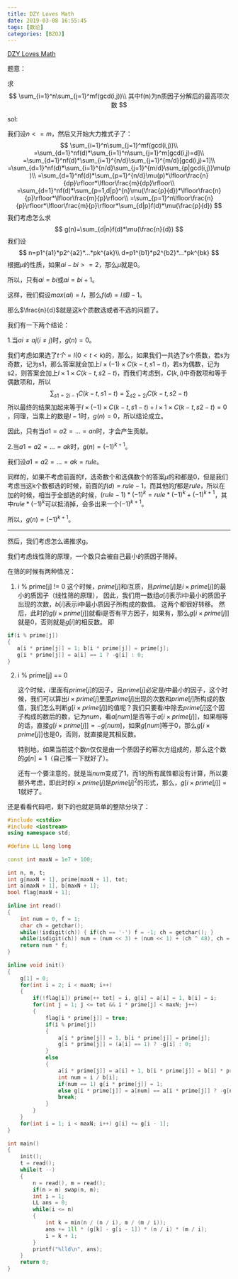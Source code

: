 ```yaml
---
title: DZY Loves Math
date: 2019-03-08 16:55:45
tags: [数论]
categories: [BZOJ]
---
```


[DZY Loves Math](https://www.lydsy.com/JudgeOnline/problem.php?id=3309)

题意：

求
$$
\sum_{i=1}^n\sum_{j=1}^mf(gcd(i,j))\\
其中f(n)为n质因子分解后的最高项次数
$$
<!--more-->

sol:

我们设$n<=m$，然后又开始大力推式子了：
$$
\sum_{i=1}^n\sum_{j=1}^mf(gcd(i,j))\\
=\sum_{d=1}^nf(d)*\sum_{i=1}^n\sum_{j=1}^m[gcd(i,j)=d]\\
=\sum_{d=1}^nf(d)*\sum_{i=1}^{n/d}\sum_{j=1}^{m/d}[gcd(i,j)=1]\\
=\sum_{d=1}^nf(d)*\sum_{i=1}^{n/d}\sum_{j=1}^{m/d}\sum_{p|gcd(i,j)}\mu(p)\\
=\sum_{d=1}^nf(d)*\sum_{p=1}^{n/d}\mu(p)*\lfloor\frac{n}{dp}\rfloor*\lfloor\frac{m}{dp}\rfloor\\
=\sum_{d=1}^nf(d)*\sum_{p=1,d|p}^{n}\mu(\frac{p}{d})*\lfloor\frac{n}{p}\rfloor*\lfloor\frac{m}{p}\rfloor\\
=\sum_{p=1}^n\lfloor\frac{n}{p}\rfloor*\lfloor\frac{m}{p}\rfloor*\sum_{d|p}f(d)*\mu(\frac{p}{d})
$$
我们考虑怎么求
$$
g(n)=\sum_{d|n}f(d)*\mu(\frac{n}{d})
$$
我们设
$$
n=p1^{a1}*p2^{a2}*...*pk^{ak}\\
d=p1^{b1}*p2^{b2}*...*pk^{bk}
$$
根据$\mu$的性质，如果$ai-bi>=2$，那么$\mu$就是0。

所以，只有$ai=bi$或$ai=bi+1$。

这样，我们假设$max(ai)=l$，那么$f(d)=l或l-1$。

那么$\frac{n}{d}$就是这k个质数选或者不选的问题了。

我们有一下两个结论：

1.当$ai\neq aj(i\neq j)​$时，$g(n)=0​$。

我们考虑如果选了$t个=l(0<t<k)$的，那么，如果我们一共选了s个质数，若s为奇数，记为s1，那么答案就会加上$l\times (-1)\times C(k-t,s1-t)$，若s为偶数，记为s2，则答案会加上$l\times 1\times C(k-t,s2-t)$，而我们考虑到，$C(k,i)$中奇数项和等于偶数项和，所以
$$
\sum_{s1=2i-1}C(k-t,s1-t)=\sum_{s2=2i}C(k-t,s2-t)
$$
所以最终的结果加起来等于$l\times (-1)\times C(k-t,s1-t)+l\times 1\times C(k-t,s2-t)=0​$，同理，当乘上的数是$l-1​$时，$g(n)=0​$，所以结论成立。

因此，只有当$a1=a2=...=an$时，才会产生贡献。

2.当$a1=a2=...=ak$时，$g(n)=(-1)^{k+1}$。

我们设$a1=a2=...=ak=rule$。

同样的，如果不考虑前面的f，选奇数个和选偶数个的答案$\mu$的和都是0，但是我们考虑当这k个数都选的时候，前面的$f(d)=rule-1$，而其他的$f$都是$rule$，所以在加的时候，相当于全部选的时候，$(rule-1)*(-1)^k=rule*(-1)^k+(-1)^{k+1}$，其中$rule*(-1)^k$可以抵消掉，会多出来一个$(-1)^{k+1}$。

所以，$g(n)=(-1)^{k+1}$。

------

然后，我们考虑怎么递推求g。

我们考虑线性筛的原理，一个数只会被自己最小的质因子筛掉。

在筛的时候有两种情况：

1. i % prime[j] != 0
     这个时候，$prime[j]​$和$i​$互质，且$prime[j]​$是$i\times prime[j]​$的最小的质因子（线性筛的原理），
     因此，我们用一数组$a[i]​$表示i中最小的质因子出现的次数，$b[i]​$表示i中最小质因子所构成的数值。
     这两个都很好转移。
     然后，此时的$g[i\times prime[j]]​$就看i是否有平方因子，如果有，那么$g[i \times prime[j]]​$就是0，否则就是$g[i]​$的相反数。
     即

```c++
if(i % prime[j])
{
   a[i * prime[j]] = 1; b[i * prime[j]] = prime[j];
   g[i * prime[j]] = a[i] == 1 ? -g[i] : 0;
}
```

2. i % prime[j] == 0

   这个时候，$i$里面有$prime[j]$的因子，且$prime[j]$必定是$i$中最小的因子，这个时候，我们可以算出$i\times  prime[j]$里面$prime[j]$出现的次数和$prime[j]$所构成的数值，我们怎么判断$g[i \times prime[j]]$的值呢？我们只要看$i$中除去$prime[j]$这个因子构成的数后的数，记为$num$，看$a[num]$是否等于$a[i\times prime[j]]$，如果相等的话，直接$g[i\times prime[j]]=-g[num]$，如果$g[num]$等于0，那么$g[i\times prime[j]]$也是0，否则，就直接是其相反数。

   特别地，如果当前这个数$n​$仅仅是由一个质因子的幂次方组成的，那么这个数的$g[n]=1​$（自己推一下就好了）。

   还有一个要注意的，就是当$num​$变成了1，而1的所有属性都没有计算，所以要额外考虑，即此时的$i\times prime[j]​$是$prime[j]^2​$的形式，那么，$g[i\times prime[j]]=1​$就好了。

还是看看代码吧，剩下的也就是简单的整除分块了：

```c++
#include <cstdio>
#include <iostream>
using namespace std;
 
#define LL long long
 
const int maxN = 1e7 + 100;
 
int n, m, t;
int g[maxN + 1], prime[maxN + 1], tot;
int a[maxN + 1], b[maxN + 1];
bool flag[maxN + 1];
 
inline int read()
{
    int num = 0, f = 1;
    char ch = getchar();
    while(!isdigit(ch)) { if(ch == '-') f = -1; ch = getchar(); }
    while(isdigit(ch)) num = (num << 3) + (num << 1) + (ch ^ 48), ch = getchar();
    return num * f;
}
 
inline void init()
{
    g[1] = 0;
    for(int i = 2; i < maxN; i++)
    {
        if(!flag[i]) prime[++ tot] = i, g[i] = a[i] = 1, b[i] = i;
        for(int j = 1; j <= tot && i * prime[j] < maxN; j++)
        {
            flag[i * prime[j]] = true;
            if(i % prime[j])
            {
                a[i * prime[j]] = 1, b[i * prime[j]] = prime[j];
                g[i * prime[j]] = (a[i] == 1) ? -g[i] : 0;
            }
            else
            {
                a[i * prime[j]] = a[i] + 1, b[i * prime[j]] = b[i] * prime[j];
                int num = i / b[i];
                if(num == 1) g[i * prime[j]] = 1;
                else g[i * prime[j]] = a[num] == a[i * prime[j]] ? -g[num] : 0;
                break;
            }
        }
    }
    for(int i = 1; i < maxN; i++) g[i] += g[i - 1];
}
 
int main()
{
    init();
    t = read();
    while(t --)
    {
        n = read(), m = read();
        if(n > m) swap(n, m);
        int i = 1;
        LL ans = 0;
        while(i <= n)
        {
            int k = min(n / (n / i), m / (m / i));
            ans += 1ll * (g[k] - g[i - 1]) * (n / i) * (m / i);
            i = k + 1;
        }
        printf("%lld\n", ans);
    }
    return 0;
}
```

